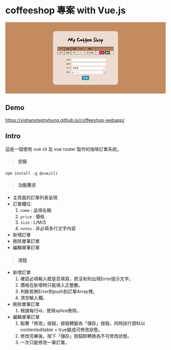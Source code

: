 # coffeeshop 專案 with Vue.js

![完成圖片](./src/assets/coffeeshop.png)

## Demo
https://yishanstephyhung.github.io/coffeeshop-webapp/

## Intro
這是一個使用 vue cli 及 vue router 製作的咖啡訂單系統。

> #### 安裝
```
npm install -g @vue/cli
```

> #### 功能需求
+ 主頁面的訂單列表呈現
+ 訂單欄位:
    1. `name` : 品項名稱
    2. `price` : 價格
    3. `size` : L/M/S
    4. `notes` : 非必填多行文字內容
+ 新增訂單
+ 刪除單筆訂單
+ 編輯單筆訂單

> #### 流程
+ 新增訂單
    1. 確認必填輸入框是否填寫，若沒有則出現Error提示文字。
    2. 價格在新增時只能填入正整數。
    2. 判斷若無Error則push到訂單Array裡。
    3. 清空輸入欄。
+ 刪除單筆訂單
    1. 根據每行id，使用splice刪除。
+ 編輯單筆訂單
    1. 點擊「修改」按鈕，按鈕轉變為「儲存」按鈕，同時該行資料以contenteditable = true變成可修改狀態。
    2. 修改完畢後，按下「儲存」按鈕即轉換為不可修改狀態。
    3. 一次只能修改一筆訂單。
